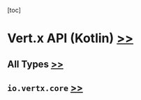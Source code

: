 [toc]

# Vert.x API (Kotlin) [>>](https://vertx.io/docs/kdoc/vertx/)

## All Types [>>](https://vertx.io/docs/kdoc/vertx/alltypes/index.html)

## `io.vertx.core` [>>](https://vertx.io/docs/kdoc/vertx/io.vertx.core/index.html)

